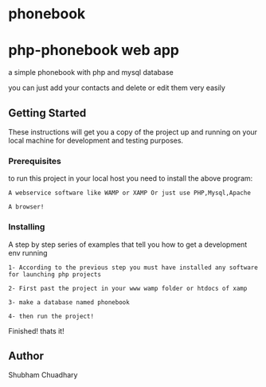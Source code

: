 # phonebook
# php-phonebook web app
a simple phonebook with php and mysql database

you can just add your contacts and delete or edit them very easily
## Getting Started

These instructions will get you a copy of the project up and running on your local machine for development and testing purposes.

### Prerequisites

to run this project in your local host you need to install the above program:

```
A webservice software like WAMP or XAMP Or just use PHP,Mysql,Apache

```

```
A browser!
```



### Installing

A step by step series of examples that tell you how to get a development env running

```
1- According to the previous step you must have installed any software for launching php projects
```

```
2- First past the project in your www wamp folder or htdocs of xamp
```

```
3- make a database named phonebook

```

```
4- then run the project!
```

Finished! thats it!



## Author

Shubham Chuadhary




